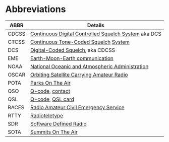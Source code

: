 # Abbreviations

ABBR|Details
----|-------
CDCSS|[Continuous Digital Controlled Squelch System](https://www.sigidwiki.com/wiki/Digital-Coded_Squelch_(DCS)) aka DCS
CTCSS|[Continuous Tone-Coded Squelch](https://en.wikipedia.org/wiki/Continuous_Tone-Coded_Squelch_System) [System](https://www.sigidwiki.com/wiki/CTCSS)
DCS|[Digital-Coded Squelch](https://www.sigidwiki.com/wiki/Digital-Coded_Squelch_(DCS)), aka CDCSS
EME|[Earth-Moon-Earth communication](https://en.wikipedia.org/wiki/Earth%E2%80%93Moon%E2%80%93Earth_communication)
NOAA|[National Oceanic and Atmospheric Administration](https://en.wikipedia.org/wiki/National_Oceanic_and_Atmospheric_Administration)
OSCAR|[Orbiting Satellite Carrying Amateur Radio](https://en.wikipedia.org/wiki/Amateur_radio_satellite)
POTA|[Parks On The Air](https://en.wikipedia.org/wiki/Parks_On_The_Air)
QSO|[Q-code](q-codes.html), [contact](https://en.wikipedia.org/wiki/Contact_(amateur_radio))
QSL|[Q-code](q-codes.html), [QSL card](https://en.wikipedia.org/wiki/QSL_card)
RACES|[Radio Amateur Civil Emergency Service](https://en.wikipedia.org/wiki/Radio_Amateur_Civil_Emergency_Service)
RTTY|[Radioteletype](https://en.wikipedia.org/wiki/Radioteletype)
SDR|[Software Defined Radio](https://en.wikipedia.org/wiki/Software-defined_radio)
SOTA|[Summits On The Air](https://en.wikipedia.org/wiki/Summits_On_The_Air)
